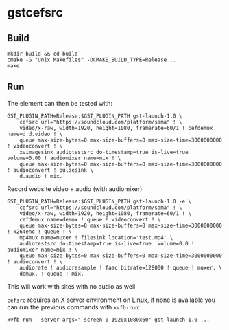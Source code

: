 # gstcefsrc

## Build

```
mkdir build && cd build
cmake -G "Unix Makefiles" -DCMAKE_BUILD_TYPE=Release ..
make
```

## Run

The element can then be tested with:

``` shell
GST_PLUGIN_PATH=Release:$GST_PLUGIN_PATH gst-launch-1.0 \
    cefsrc url="https://soundcloud.com/platform/sama" ! \
    video/x-raw, width=1920, height=1080, framerate=60/1 ! cefdemux name=d d.video ! \
    queue max-size-bytes=0 max-size-buffers=0 max-size-time=3000000000 ! videoconvert ! \
    xvimagesink audiotestsrc do-timestamp=true is-live=true  volume=0.00 ! audiomixer name=mix ! \
    queue max-size-bytes=0 max-size-buffers=0 max-size-time=3000000000 ! audioconvert ! pulsesink \
    d.audio ! mix.
```

Record website video + audio (with audiomixer)

``` shell
GST_PLUGIN_PATH=Release:$GST_PLUGIN_PATH gst-launch-1.0 -e \
    cefsrc url="https://soundcloud.com/platform/sama" ! \
    video/x-raw, width=1920, height=1080, framerate=60/1 ! \
    cefdemux name=demux ! queue ! videoconvert ! \
    queue max-size-bytes=0 max-size-buffers=0 max-size-time=3000000000 ! x264enc ! queue ! \
    mp4mux name=muxer ! filesink location='test.mp4' \
    audiotestsrc do-timestamp=true is-live=true  volume=0.0 ! audiomixer name=mix ! \
    queue max-size-bytes=0 max-size-buffers=0 max-size-time=3000000000 ! audioconvert ! \
    audiorate ! audioresample ! faac bitrate=128000 ! queue ! muxer. \
    demux. ! queue ! mix.
```

This will work with sites with no audio as well

`cefsrc` requires an X server environment on Linux, if none is available you can
run the previous commands with `xvfb-run`:

`xvfb-run --server-args="-screen 0 1920x1080x60" gst-launch-1.0 ...`
